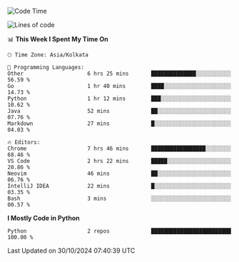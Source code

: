 <!--START_SECTION:waka-->
![Code Time](http://img.shields.io/badge/Code%20Time-360%20hrs%2058%20mins-blue)

![Lines of code](https://img.shields.io/badge/From%20Hello%20World%20I%27ve%20Written-332%20lines%20of%20code-blue)

📊 **This Week I Spent My Time On** 

```text
🕑︎ Time Zone: Asia/Kolkata

💬 Programming Languages: 
Other                    6 hrs 25 mins       ██████████████░░░░░░░░░░░   56.59 % 
Go                       1 hr 40 mins        ████░░░░░░░░░░░░░░░░░░░░░   14.73 % 
Python                   1 hr 12 mins        ███░░░░░░░░░░░░░░░░░░░░░░   10.62 % 
Java                     52 mins             ██░░░░░░░░░░░░░░░░░░░░░░░   07.76 % 
Markdown                 27 mins             █░░░░░░░░░░░░░░░░░░░░░░░░   04.03 % 

🔥 Editors: 
Chrome                   7 hrs 46 mins       █████████████████░░░░░░░░   68.46 % 
VS Code                  2 hrs 22 mins       █████░░░░░░░░░░░░░░░░░░░░   20.86 % 
Neovim                   46 mins             ██░░░░░░░░░░░░░░░░░░░░░░░   06.76 % 
IntelliJ IDEA            22 mins             █░░░░░░░░░░░░░░░░░░░░░░░░   03.35 % 
Bash                     3 mins              ░░░░░░░░░░░░░░░░░░░░░░░░░   00.57 % 
```

**I Mostly Code in Python** 

```text
Python                   2 repos             █████████████████████████   100.00 % 
```




 Last Updated on 30/10/2024 07:40:39 UTC
<!--END_SECTION:waka-->
